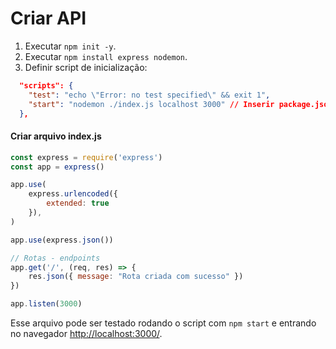 # Criar API

1. Executar `npm init -y`.
2. Executar `npm install express nodemon`.
3. Definir script de inicialização:

```json
  "scripts": {
    "test": "echo \"Error: no test specified\" && exit 1",
    "start": "nodemon ./index.js localhost 3000" // Inserir package.json
  },
```

#### Criar arquivo index.js

```javascript
const express = require('express')
const app = express()

app.use(
    express.urlencoded({
        extended: true
    }),
)

app.use(express.json())

// Rotas - endpoints
app.get('/', (req, res) => {
    res.json({ message: "Rota criada com sucesso" })
})

app.listen(3000)
```

Esse arquivo pode ser testado rodando o script com `npm start` e entrando no navegador [http://localhost:3000/](http://localhost:3000/).
